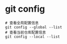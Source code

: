 # git config

```shell
# 查看全局配置信息
git config --global --list
# 查看当前仓库配置信息
git config --local --list
```
